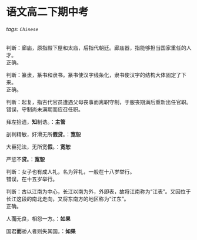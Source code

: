 # 语文高二下期中考

###### tags: `Chinese`

判断：廊庙，原指殿下屋和太庙，后指代朝廷。廊庙器，指能够担当国家重任的人才。  
正确。

判断：篆隶，篆书和隶书。篆书使汉字线条化，隶书使汉字的结构大体固定了下来。  
正确。

判断：起复，指古代官员遭遇父母丧事而离职守制，于服丧期满后重新出任官职。  
错误，守制尚未满期而应召任职。

拜左拾遗，<b>知</b>制诰。：**主管**

剖判精敏，奸滑无所<b>假贷</b>。：**宽恕**

大臣犯法，无所宽<b>假</b>。：**宽恕**

严惩不<b>贷</b>。：**宽恕**

判断：女子也有成人礼，名为笄礼，一般在十八岁举行。  
错误，在十五岁举行。

判断：古以江南为中心，长江以南为外，外即表，故将江南称为“江表”。又因位于长江这段的南北走向，又将东南方的地区称为“江东”。  
正确。

人<b>而</b>无良，相怨一方。：**如果**

国君<b>而</b>骄人者则失其国。：**如果**



